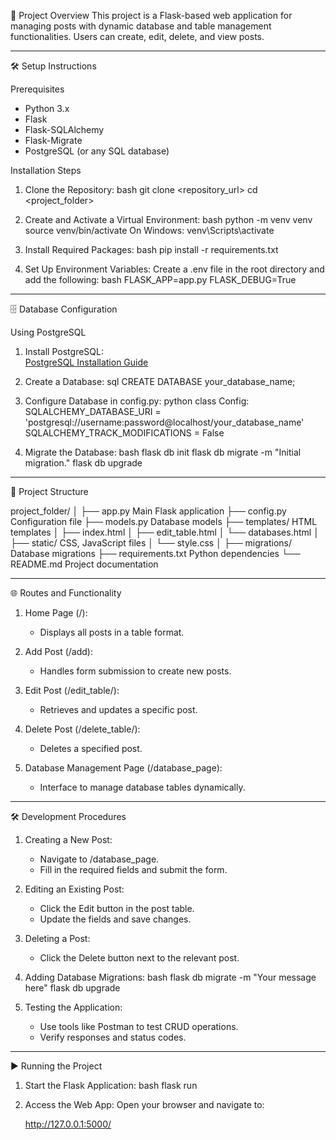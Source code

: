 🚀 Project Overview
This project is a Flask-based web application for managing posts with dynamic database and table management functionalities. Users can create, edit, delete, and view posts.

---

 🛠️ Setup Instructions

 Prerequisites
- Python 3.x
- Flask
- Flask-SQLAlchemy
- Flask-Migrate
- PostgreSQL (or any SQL database)

 Installation Steps
1. Clone the Repository:
   bash
   git clone <repository_url>
   cd <project_folder>
   

2. Create and Activate a Virtual Environment:
   bash
   python -m venv venv
   source venv/bin/activate   On Windows: venv\Scripts\activate
   

3. Install Required Packages:
   bash
   pip install -r requirements.txt
   

4. Set Up Environment Variables:
   Create a .env file in the root directory and add the following:
   bash
   FLASK_APP=app.py
   FLASK_DEBUG=True
   

---

 🗄️ Database Configuration

 Using PostgreSQL
1. Install PostgreSQL:  
   [PostgreSQL Installation Guide](https://www.postgresql.org/download/)

2. Create a Database:
   sql
   CREATE DATABASE your_database_name;
   

3. Configure Database in config.py:
   python
   class Config:
       SQLALCHEMY_DATABASE_URI = 'postgresql://username:password@localhost/your_database_name'
       SQLALCHEMY_TRACK_MODIFICATIONS = False
   

4. Migrate the Database:
   bash
   flask db init
   flask db migrate -m "Initial migration."
   flask db upgrade
   

---

 📂 Project Structure

project_folder/
│
├── app.py                  Main Flask application
├── config.py               Configuration file
├── models.py               Database models
├── templates/              HTML templates
│   ├── index.html
│   ├── edit_table.html
│   └── databases.html
│
├── static/                 CSS, JavaScript files
│   └── style.css
│
├── migrations/             Database migrations
├── requirements.txt        Python dependencies
└── README.md               Project documentation


---

 🌐 Routes and Functionality

1. Home Page (/):
   - Displays all posts in a table format.
   
2. Add Post (/add):
   - Handles form submission to create new posts.

3. Edit Post (/edit_table/<id>):
   - Retrieves and updates a specific post.

4. Delete Post (/delete_table/<id>):
   - Deletes a specified post.

5. Database Management Page (/database_page):
   - Interface to manage database tables dynamically.

---

 🛠️ Development Procedures

1. Creating a New Post:
   - Navigate to /database_page.
   - Fill in the required fields and submit the form.

2. Editing an Existing Post:
   - Click the Edit button in the post table.
   - Update the fields and save changes.

3. Deleting a Post:
   - Click the Delete button next to the relevant post.

4. Adding Database Migrations:
   bash
   flask db migrate -m "Your message here"
   flask db upgrade
   

5. Testing the Application:
   - Use tools like Postman to test CRUD operations.
   - Verify responses and status codes.

---

 ▶️ Running the Project
1. Start the Flask Application:
   bash
   flask run
   

2. Access the Web App:
   Open your browser and navigate to:
   
   http://127.0.0.1:5000/
  
